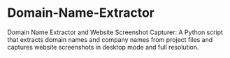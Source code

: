 # Domain-Name-Extractor
Domain Name Extractor and Website Screenshot Capturer: A Python script that extracts domain names and company names from project files and captures website screenshots in desktop mode and full resolution.
